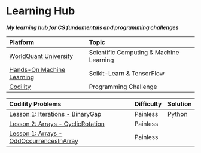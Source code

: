 # Learning Hub

***My learning hub for CS fundamentals and programming challenges***

| Platform | Topic |
|:------------------|:------------------|
| [WorldQuant University](https://wqu.org/programs/data-science/) | Scientific Computing & Machine Learning |
| [Hands-On Machine Learning](https://www.oreilly.com/library/view/hands-on-machine-learning/9781491962282/) | Scikit-Learn & TensorFlow |
| [Codility](https://app.codility.com/programmers/lessons) | Programming Challenge |

| Codility Problems | Difficulty | Solution	|
|:------------------|:------------------|:------------------|
| [Lesson 1: Iterations - BinaryGap](https://app.codility.com/programmers/lessons/1-iterations/binary_gap/) | Painless | [Python](https://github.com/johnsykim/LearningHub/blob/master/codility/Lesson_1_BinaryGap.py) |
| [Lesson 2: Arrays - CyclicRotation](https://app.codility.com/programmers/lessons/2-arrays/cyclic_rotation/) | Painless |  |
| [Lesson 1: Arrays - OddOccurrencesInArray](https://app.codility.com/programmers/lessons/2-arrays/odd_occurrences_in_array/) | Painless |  |
